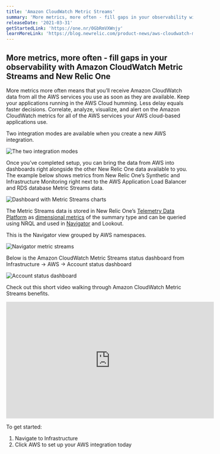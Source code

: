 ```yaml
---
title: 'Amazon CloudWatch Metric Streams'
summary: 'More metrics, more often - fill gaps in your observability with Amazon CloudWatch Metric Streams and New Relic One.'
releaseDate: '2021-03-31'
getStartedLink: 'https://one.nr/0GbRmVXWnjy'
learnMoreLink: 'https://blog.newrelic.com/product-news/aws-cloudwatch-metric-streams/'
---
```

## More metrics, more often - fill gaps in your observability with Amazon CloudWatch Metric Streams and New Relic One

More metrics more often means that you’ll receive Amazon CloudWatch data from all the AWS services you use as soon as they are available. Keep your applications running in the AWS Cloud humming. Less delay equals faster decisions. Correlate, analyze, visualize, and alert on the Amazon CloudWatch metrics for all of the AWS services your AWS cloud-based applications use.

Two integration modes are available when you create a new AWS integration.


![The two integration modes](src/images/NewIntegration.png "Two integration modes")

Once you’ve completed setup, you can bring the data from AWS into dashboards right alongside the other New Relic One data available to you. The example below shows metrics from New Relic One’s Synthetic and Infrastructure Monitoring right next to the AWS Application Load Balancer and RDS database Metric Streams data.

![Dashboard with Metric Streams charts](src/images/Dashboard.png "Dashboard with Metric Streams charts")

The Metric Streams data is stored in New Relic One’s [Telemetry Data Platform](https://docs.newrelic.com/docs/telemetry-data-platform/) as [dimensional metrics](https://docs.newrelic.com/docs/telemetry-data-platform/ingest-manage-data/understand-data/metric-data-type) of the summary type and can be queried using NRQL and used in [Navigator](https://blog.newrelic.com/product-news/nerdlog-new-relic-navigator/) and Lookout.

This is the Navigator view grouped by AWS namespaces.

![Navigator metric streams](src/images/NavigatorMetricStreams.png "Navigator metric streams")

Below is the Amazon CloudWatch Metric Streams status dashboard from Infrastructure -> AWS -> Account status dashboard

![Account status dashboard](src/images/AWSMetricStreamsStatus.png "Account status dashboard")

Check out this short video walking through Amazon CloudWatch Metric Streams benefits.

<iframe width="560" height="315" src="https://newrelic.wistia.com/medias/8xv3zzyfxe" frameborder="0" allow="accelerometer; autoplay; clipboard-write; encrypted-media; gyroscope; picture-in-picture" allowfullscreen></iframe>

To get started:

1. Navigate to Infrastructure
2. Click AWS to set up your AWS integration today